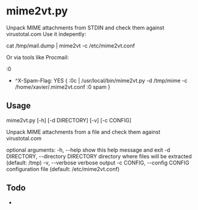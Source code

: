 mime2vt.py
==========
Unpack MIME attachments from STDIN and check them against virustotal.com
Use it indepently:

cat /tmp/mail.dump | mime2vt -c /etc/mime2vt.conf

Or via tools like Procmail:

:0
* ^X-Spam-Flag: YES
\{
        :0c
        | /usr/local/bin/mime2vt.py -d /tmp/mime -c /home/xavier/.mime2vt.conf
	:0
	spam
\}

Usage
-----
mime2vt.py [-h] [-d DIRECTORY] [-v] [-c CONFIG]

Unpack MIME attachments from a file and check them against virustotal.com

optional arguments:
 -h, --help            show this help message and exit
 -d DIRECTORY, --directory DIRECTORY
                       directory where files will be extracted (default: /tmp)
 -v, --verbose         verbose output
 -c CONFIG, --config CONFIG
                       configuration file (default: /etc/mime2vt.conf)

Todo
----
* 
